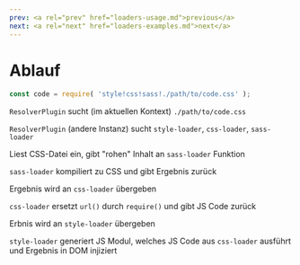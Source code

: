 ```yaml
---
prev: <a rel="prev" href="loaders-usage.md">previous</a>
next: <a rel="next" href="loaders-examples.md">next</a>
---
```


# Ablauf

```js
const code = require( 'style!css!sass!./path/to/code.css' );
```

`ResolverPlugin` sucht (im aktuellen Kontext) `./path/to/code.css`
<!--{p:data-bespoke-bullet=1}-->

`ResolverPlugin` (andere Instanz) sucht `style-loader`, `css-loader`, `sass-loader`
<!--{p:data-bespoke-bullet=2}-->

Liest CSS-Datei ein, gibt "rohen" Inhalt an `sass-loader` Funktion
<!--{p:data-bespoke-bullet=3}-->

`sass-loader` kompiliert zu CSS und gibt Ergebnis zurück
<!--{p:data-bespoke-bullet=4}-->

Ergebnis wird an `css-loader` übergeben
<!--{p:data-bespoke-bullet=5}-->

`css-loader` ersetzt `url()` durch `require()` und gibt JS Code zurück
<!--{p:data-bespoke-bullet=6}-->

Erbnis wird an `style-loader` übergeben
<!--{p:data-bespoke-bullet=7}-->

`style-loader` generiert JS Modul, welches JS Code aus `css-loader` ausführt und Ergebnis in DOM injiziert
<!--{p:data-bespoke-bullet=8}-->

